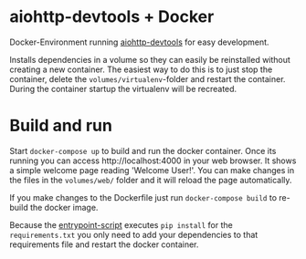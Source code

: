 # aiohttp-devtools + Docker
Docker-Environment running [aiohttp-devtools](https://github.com/aio-libs/aiohttp-devtools) for easy development.

Installs dependencies in a volume so they can easily be reinstalled without creating a new container. The easiest way to do this is to just stop the container, delete the `volumes/virtualenv`-folder and restart the container. During the container startup the virtualenv will be recreated.

# Build and run
Start `docker-compose up` to build and run the docker container. Once its running you can access http://localhost:4000 in your web browser. It shows a simple welcome page reading 'Welcome User!'. You can make changes in the files in the `volumes/web/` folder and it will reload the page automatically.

If you make changes to the Dockerfile just run `docker-compose build` to re-build the docker image.

Because the [entrypoint-script](https://github.com/brean/aiohttp_dev_docker/blob/master/docker/entrypoint.sh) executes `pip install` for the `requirements.txt` you only need to add your dependencies to that requirements file and restart the docker container.
